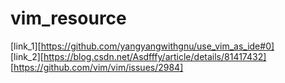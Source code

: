 # vim_resource



[link_1][https://github.com/yangyangwithgnu/use_vim_as_ide#0] <br />
[link_2][https://blog.csdn.net/Asdfffy/article/details/81417432]<br />
[https://github.com/vim/vim/issues/2984] 
